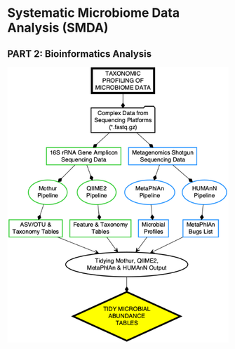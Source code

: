 # Systematic Microbiome Data Analysis (SMDA)
## PART 2: Bioinformatics Analysis

![](img/part2_flow.png)
